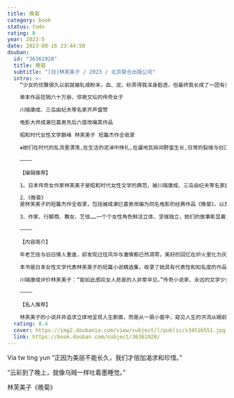 ```yaml
---
title: 晚菊
category: book
status: todo
rating: 0
year: 2023-5
date: 2023-08-16 23:44:50
douban:
  id: "36361928"
  title: 晚菊
  subtitle: "[日]林芙美子 / 2023 / 北京联合出版公司"
  intro: >-
    “少女的优雅很久以前就被轧成粉末，血、泥、砂弄得我浑身脏透，但最终我长成了一团有头无尾的蔓草。”

    单本作品狂销六十万册、惊艳文坛的传奇女子

    川端康成、三岛由纪夫等名家齐声盛赞

    电影大师成濑巳喜男先后六度改编其作品

    昭和时代女性文学巅峰 林芙美子 短篇杰作全收录

    ❁她们在时代的乱流里漂荡,在生活的泥淖中挣扎,在遍地瓦砾间野蛮生长,日常的裂缝与创口处,盛开着爱和欲望的花朵。

    ————

    【编辑推荐】

    1、日本传奇女作家林芙美子是昭和时代女性文学的典范，被川端康成、三岛由纪夫等名家盛赞，电影大师成濑巳喜男更是钟情于她，曾六度将其作品改编搬上银幕。历经艰难求生岁月与坎坷情路，林芙美子始终热烈地爱、灿烂地活、充满激情地写，在逆境中奋力向上，在爱和欲望的滋养下蓬勃生长。她将这份野性与生命力注入作品和人物，凭借独特的“放浪”风格，在私小说的领域留下璀璨身影。

    2、《晚菊》
    是林芙美子的短篇杰作全收录，包括被成濑巳喜男改编为同名电影的经典作品《晚菊》，以及《手风琴和渔乡小镇》《清贫记》《牡蛎》等其他代表作品。另收录随笔《文学自传》《恋爱的微醺》，是林芙美子对文学人生和感情经验的真诚自白。全书涵盖了林芙美子每一个阶段的创作，完整呈现了她文学生命的轨迹。由专业译者刘小俊翻译，为译者精心修订后的再版之作，附有全新导读序言。

    3、作家、行脚商、舞女、艺伎……一个个女性角色鲜活立体、坚强独立，她们的故事彰显着女性在时代乱流中的求生意志，记录了琐碎日常里的爱欲缱绻。对女性心理的细腻刻画、对战争前后人们精神状态的精准捕捉、对复杂人性的细致勾勒，通过林芙美子质朴澄明的文字直击人心，引发共鸣。

    ————

    【内容简介】

    年老艺伎与旧日情人重逢，却发现过往风华与激情都已然凋零，美好的回忆在炉火里化为灰烬，只剩现实的疲惫；旅居巴黎的女作家久坐在阁楼的椅子上，被苦闷与孤独吞噬，灵魂被驱散到异乡，找不到自己的位置；乡下女孩在东京成为舞女，沉沦于夜晚的舞场，在男女关系中游走，不念明天，拼命活着……晦暗时代，她们在泥淖中挣扎求生。

    本书是日本女性文学代表林芙美子的短篇小说精选集，收录了她具有代表性和知名度的作品。温情与残酷交织，虚无绝望与生命本能相互拉扯。林芙美子以苦难为底色，用质朴温柔之笔，谱写出一首首女性生命之哀歌，流淌着充满野性的希望。其文笔细腻真挚，直击人心，勾勒出情感的百转千回。

    川端康成评价林芙美子：“能如此感叹女人悲哀的人非常罕见。”传奇小说家、永远的文学少女，林芙美子的魅力横扫文艺界。她凭借对女性经验的自传式书写，成为日本女流文学的典范，其独树一帜的“放浪”风格更是扩展了私小说的疆域。她是电影大师成濑巳喜男钟情的作家，其作品曾先后六度被他搬上银幕，包括收入本书的短篇小说《晚菊》。

    ————

    【名人推荐】

    林芙美子的小说并非追求立体地呈现人生断面，而是从一扇小窗中，窥见人生的洪流从眼前奔流而去。人生从被称作“短篇小说”的器皿之其中一端汇入，又从另一端流泻而去。读后不仅不觉形式生硬，反而感到一股强烈的写实氛围扑面而来。——三岛由纪夫
  rating: 8.4
  cover: https://img2.doubanio.com/view/subject/l/public/s34516551.jpg
  link: https://book.douban.com/subject/36361928/
---
```


Via tw ting yun “正因为美丽不能长久，我们才倍加渴求和珍惜。”

“云彩到了晚上，就像乌贼一样吐着墨睡觉。”

林芙美子《晚菊》
